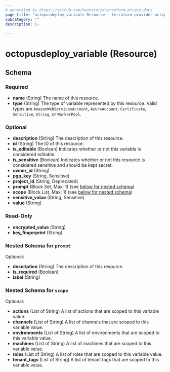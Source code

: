 ```yaml
---
# generated by https://github.com/hashicorp/terraform-plugin-docs
page_title: "octopusdeploy_variable Resource - terraform-provider-octopusdeploy"
subcategory: ""
description: |-
  
---
```


# octopusdeploy_variable (Resource)





<!-- schema generated by tfplugindocs -->
## Schema

### Required

- **name** (String) The name of this resource.
- **type** (String) The type of variable represented by this resource. Valid types are `AmazonWebServicesAccount`, `AzureAccount`, `Certificate`, `Sensitive`, `String`, or `WorkerPool`.

### Optional

- **description** (String) The description of this resource.
- **id** (String) The ID of this resource.
- **is_editable** (Boolean) Indicates whether or not this variable is considered editable.
- **is_sensitive** (Boolean) Indicates whether or not this resource is considered sensitive and should be kept secret.
- **owner_id** (String)
- **pgp_key** (String, Sensitive)
- **project_id** (String, Deprecated)
- **prompt** (Block Set, Max: 1) (see [below for nested schema](#nestedblock--prompt))
- **scope** (Block List, Max: 1) (see [below for nested schema](#nestedblock--scope))
- **sensitive_value** (String, Sensitive)
- **value** (String)

### Read-Only

- **encrypted_value** (String)
- **key_fingerprint** (String)

<a id="nestedblock--prompt"></a>
### Nested Schema for `prompt`

Optional:

- **description** (String) The description of this resource.
- **is_required** (Boolean)
- **label** (String)


<a id="nestedblock--scope"></a>
### Nested Schema for `scope`

Optional:

- **actions** (List of String) A list of actions that are scoped to this variable value.
- **channels** (List of String) A list of channels that are scoped to this variable value.
- **environments** (List of String) A list of environments that are scoped to this variable value.
- **machines** (List of String) A list of machines that are scoped to this variable value.
- **roles** (List of String) A list of roles that are scoped to this variable value.
- **tenant_tags** (List of String) A list of tenant tags that are scoped to this variable value.


